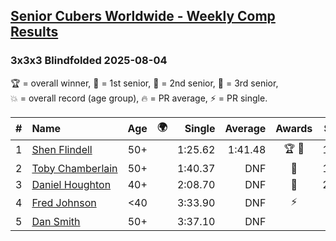<style>table {white-space: nowrap;}</style>
<link rel="stylesheet" type="text/css" href="/scw-comp/css/flags.css" />

## [Senior Cubers Worldwide - Weekly Comp Results](/scw-comp/results/)
### 3x3x3 Blindfolded 2025-08-04

<span style="white-space: nowrap;">🏆 = overall winner</span>, <span style="white-space: nowrap;">🥇 = 1st senior</span>, <span style="white-space: nowrap;">🥈 = 2nd senior</span>, <span style="white-space: nowrap;">🥉 = 3rd senior</span>, <span style="white-space: nowrap;">💥 = overall record (age group)</span>, <span style="white-space: nowrap;">🔥 = PR average</span>, <span style="white-space: nowrap;">⚡ = PR single</span>.

| # | Name | Age | 🌍 | Single | Average | Awards | Solve 1 | Solve 2 | Solve 3 | Video |
| :--: | :-- | :--: | :--: | --: | --: | :--: | --: | --: | --: | :-- |
| 1 | [Shen Flindell](../../persons/shen_flindell/333bf.md) | 50+ | <i class="flag flag-AU" /> | 1:25.62 | 1:41.48 | 🏆 🥇 | 1:34.31 | 2:04.52 | 1:25.62 | [Desktop](https://www.facebook.com/events/4232800123710448/permalink/4241886922801768) / [Mobile](https://m.facebook.com/events/4232800123710448?view=permalink&id=4241886922801768) |
| 2 | [Toby Chamberlain](../../persons/toby_chamberlain/333bf.md) | 50+ | <i class="flag flag-AU" /> | 1:40.37 | DNF | 🥈 | 1:47.79 | 1:40.37 | DNF | [Desktop](https://www.facebook.com/events/4232800123710448/permalink/4245329672457493) / [Mobile](https://m.facebook.com/events/4232800123710448?view=permalink&id=4245329672457493) |
| 3 | [Daniel Houghton](../../persons/daniel_houghton/333bf.md) | 40+ | <i class="flag flag-CH" /> | 2:08.70 | DNF | 🥉 | 2:25.85 | DNF | 2:08.70 | [Desktop](https://www.facebook.com/events/4232800123710448/permalink/4246580588999068) / [Mobile](https://m.facebook.com/events/4232800123710448?view=permalink&id=4246580588999068) |
| 4 | [Fred Johnson](../../persons/fred_johnson/333bf.md) | <40 | <i class="flag flag-US" /> | 3:33.90 | DNF | ⚡ | DNF | 3:33.90 | DNF | [Desktop](https://www.facebook.com/frederick.g.johnson/videos/1517071486135592) / [Mobile](https://m.facebook.com/frederick.g.johnson/videos/1517071486135592) |
| 5 | [Dan Smith](../../persons/dan_smith/333bf.md) | 50+ | <i class="flag flag-US" /> | 3:37.10 | DNF |  | DNF | DNF | 3:37.10 | [Desktop](https://www.facebook.com/events/1794629137825918/permalink/1816446378977527) / [Mobile](https://m.facebook.com/events/1794629137825918?view=permalink&id=1816446378977527) |

<!-- Global site tag (gtag.js) - Google Analytics -->
<script async src="https://www.googletagmanager.com/gtag/js?id=UA-86348435-3"></script>
<script>window.dataLayer = window.dataLayer || []; function gtag() {dataLayer.push(arguments);} gtag('js', new Date()); gtag('config', 'UA-86348435-3');</script>
